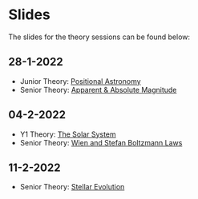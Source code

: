 # Slides
The slides for the theory sessions can be found below:

## 28-1-2022
- Junior Theory: [Positional Astronomy](An%20Introduction%20to%20Positional%20Astronomy%20(Junior%20Theory,%2028-12-2022).pptx)
- Senior Theory: [Apparent & Absolute Magnitude](Apparent%20and%20Absolute%20Magnitude%20(Senior%20Theory,%2028-1-2022).pptx)

## 04-2-2022
- Y1 Theory: [The Solar System](Solar%20System%20(Y1s,%204-2-2022).pptx)
- Senior Theory: [Wien and Stefan Boltzmann Laws](Wien%20and%20Stefan-Boltzmann%20Laws%20(Senior%20Theory,%204-2-2022).pptx)

## 11-2-2022
- Senior Theory: [Stellar Evolution](Stellar%20Evolution%20(Senior%20Theory,%2011-2-2022).pptx)
